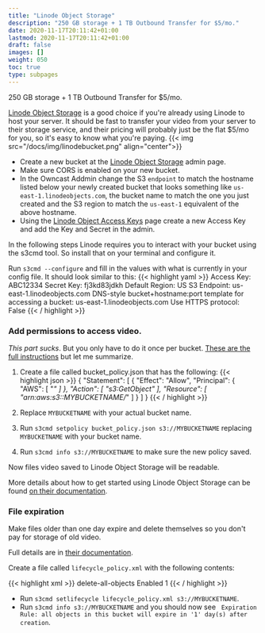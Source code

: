 ```yaml
---
title: "Linode Object Storage"
description: "250 GB storage + 1 TB Outbound Transfer for $5/mo."
date: 2020-11-17T20:11:42+01:00
lastmod: 2020-11-17T20:11:42+01:00
draft: false
images: []
weight: 050
toc: true
type: subpages
---
```


250 GB storage + 1 TB Outbound Transfer for $5/mo.

[Linode Object Storage](https://www.linode.com/pricing/?r=588ad4bf08ce8394e8eb11f0a463fde64637af9d/#row--storage) is a good choice if you're already using Linode to host your server. It should be fast to transfer your video from your server to their storage service, and their pricing will probably just be the flat $5/mo for you, so it's easy to know what you're paying.
{{< img src="/docs/img/linodebucket.png" align="center">}}

- Create a new bucket at the [Linode Object Storage](https://cloud.linode.com/object-storage/buckets) admin page.
- Make sure CORS is enabled on your new bucket.
- In the Owncast Addmin change the S3 `endpoint` to match the hostname listed below your newly created bucket that looks something like `us-east-1.linodeobjects.com`, the bucket name to match the one you just created and the S3 region to match the `us-east-1` equivalent of the above hostname.
- Using the [Linode Object Access Keys](https://cloud.linode.com/object-storage/access-keys) page create a new Access Key and add the Key and Secret in the admin.

In the following steps Linode requires you to interact with your bucket using the s3cmd tool. So install that on your terminal and configure it.

Run `s3cmd --configure` and fill in the values with what is currently in your config file. It should look similar to this:
{{< highlight yaml >}}
Access Key: ABC12334
Secret Key: fj3kd83jdkh
Default Region: US
S3 Endpoint: us-east-1.linodeobjects.com
DNS-style bucket+hostname:port template for accessing a bucket: us-east-1.linodeobjects.com
Use HTTPS protocol: False
{{< / highlight >}}

### Add permissions to access video.

_This part sucks_. But you only have to do it once per bucket. [These are the full instructions](https://www.linode.com/docs/platform/object-storage/how-to-use-object-storage-acls-and-bucket-policies/#bucket-policies) but let me summarize.

1. Create a file called bucket_policy.json that has the following:
   {{< highlight json >}}
   {
   "Statement": [
   {
   "Effect": "Allow",
   "Principal": {
   "AWS": [
   "*"
   ]
   },
   "Action": [
   "s3:GetObject"
   ],
   "Resource": [
   "arn:aws:s3::MYBUCKETNAME/*"
   ]
   }
   ]
   }
   {{< / highlight >}}

1. Replace `MYBUCKETNAME` with your actual bucket name.
1. Run `s3cmd setpolicy bucket_policy.json s3://MYBUCKETNAME` replacing `MYBUCKETNAME` with your bucket name.
1. Run `s3cmd info s3://MYBUCKETNAME` to make sure the new policy saved.

Now files video saved to Linode Object Storage will be readable.

More details about how to get started using Linode Object Storage can be found [on their documentation](https://www.linode.com/docs/platform/object-storage/how-to-use-object-storage/).

### File expiration

Make files older than one day expire and delete themselves so you don't pay for storage of old video.

Full details are in [their documentation](https://www.linode.com/docs/platform/object-storage/how-to-manage-objects-with-lifecycle-policies/).

Create a file called `lifecycle_policy.xml` with the following contents:

{{< highlight xml >}}
<LifecycleConfiguration>
<Rule>
<ID>delete-all-objects</ID>
<Prefix></Prefix>
<Status>Enabled</Status>
<Expiration>
<Days>1</Days>
</Expiration>
</Rule>
</LifecycleConfiguration>
{{< / highlight >}}

- Run `s3cmd setlifecycle lifecycle_policy.xml s3://MYBUCKETNAME`.
- Run `s3cmd info s3://MYBUCKETNAME` and you should now see ` Expiration Rule: all objects in this bucket will expire in '1' day(s) after creation`.
